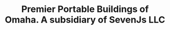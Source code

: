 ---
title: "Premier Portable Buildings of Omaha. A subsidiary of SevenJs LLC"
url: /omaha/premier-portable-buildings-of-omaha-a-subsidiary-of-sevenjs-llc/
shop: Dorfladen
---